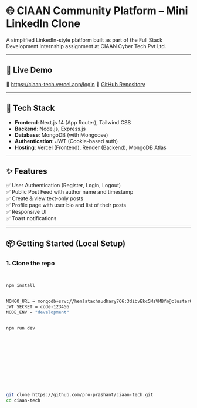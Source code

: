 # 🌐 CIAAN Community Platform – Mini LinkedIn Clone

A simplified LinkedIn-style platform built as part of the Full Stack Development Internship assignment at CIAAN Cyber Tech Pvt Ltd.

---

## 🚀 Live Demo

🔗 https://ciaan-tech.vercel.app/login
🔗 [GitHub Repository](https://github.com/pro-prashant/ciaan-tech)

---

## 🔧 Tech Stack

- **Frontend**: Next.js 14 (App Router), Tailwind CSS
- **Backend**: Node.js, Express.js
- **Database**: MongoDB (with Mongoose)
- **Authentication**: JWT (Cookie-based auth)
- **Hosting**: Vercel (Frontend), Render (Backend), MongoDB Atlas

---

## ✨ Features

✅ User Authentication (Register, Login, Logout)  
✅ Public Post Feed with author name and timestamp  
✅ Create & view text-only posts  
✅ Profile page with user bio and list of their posts  
✅ Responsive UI  
✅ Toast notifications

---

## 📦 Getting Started (Local Setup)

### 1. Clone the repo

```bash


npm install


MONGO_URL = mongodb+srv://hemlatachaudhary766:3dibvEkc5MsVMBYm@cluster0.l35cz.mongodb.net/Po_Project?retryWrites=true&w=majority&appName=Cluster0
JWT_SECRET = code-123456 
NODE_ENV = "development"


npm run dev












git clone https://github.com/pro-prashant/ciaan-tech.git
cd ciaan-tech
